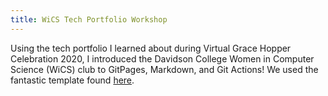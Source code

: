 ```yaml
---
title: WiCS Tech Portfolio Workshop
---
```


Using the tech portfolio I learned about during Virtual Grace Hopper Celebration 2020, I introduced the Davidson College Women in Computer Science (WiCS) club to GitPages, Markdown, and Git Actions! We used the fantastic template found [here](https://github.com/joatmon08/tech-portfolio).
